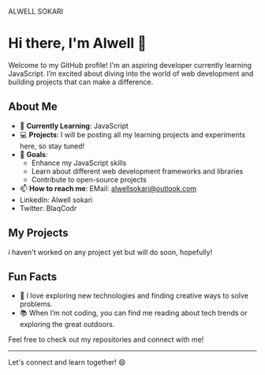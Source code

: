 ALWELL SOKARI

# Hi there, I'm Alwell 👋

Welcome to my GitHub profile! I'm an aspiring developer currently learning JavaScript. I’m excited about diving into the world of web development and building projects that can make a difference.

## About Me

- 🌱 **Currently Learning**: JavaScript
- 💻 **Projects**: I will be posting all my learning projects and experiments here, so stay tuned!
- 🎯 **Goals**: 
  - Enhance my JavaScript skills
  - Learn about different web development frameworks and libraries
  - Contribute to open-source projects
- 📫 **How to reach me**: EMail: alwellsokari@outlook.com
-  LinkedIn: Alwell sokari
-  Twitter: BlaqCodr

## My Projects

i haven't worked on any project yet but will do soon, hopefully!
## Fun Facts

- 🚀 I love exploring new technologies and finding creative ways to solve problems.
- 📚 When I’m not coding, you can find me reading about tech trends or exploring the great outdoors.

Feel free to check out my repositories and connect with me!

---

Let's connect and learn together! 😄
